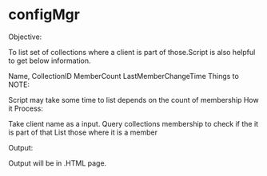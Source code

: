 # configMgr
Objective:

To list set of collections where a client is part of those.Script is also helpful to get below information.

Name,
CollectionID
MemberCount
LastMemberChangeTime
 Things to NOTE:

Script may take some time to list depends on the count of membership
How it Process:

Take client name as a input.
Query collections membership to check if the it is part of that
List those where it is a member
 

Output:

Output will be in .HTML page.
